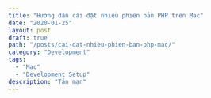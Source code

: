 ```yaml
---
title: "Hướng dẫn cài đặt nhiều phiên bản PHP trên Mac"
date: "2020-01-25"
layout: post
draft: true
path: "/posts/cai-dat-nhieu-phien-ban-php-mac/"
category: "Development"
tags:
  - "Mac"
  - "Development Setup"
description: "Tản mạn"
---
```


